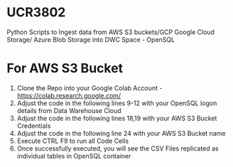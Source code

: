 # UCR3802
Python Scripts to Ingest data from AWS S3 buckets/GCP Google Cloud Storage/ Azure Blob Storage  into DWC Space - OpenSQL 

For AWS S3 Bucket
=================

1. Clone the Repo into your Google Colab Account - https://colab.research.google.com/
2. Adjust the code in the following lines 9-12  with your OpenSQL logon details from Data Warehouse Cloud
3. Adjust the code in the following lines 18,19  with your AWS S3 Bucket Credentials
4. Adjust the code in the following line 24 with your AWS S3 Bucket name
5. Execute CTRL F9 to run all Code Cells 
6. Once successfully executed, you will see the CSV Files replicated as individual tables in OpenSQL container
